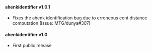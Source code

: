#### ahenkidentifier v1.0.1
 - Fixes the ahenk identification bug due to erroneous cent distance computation (Issue: MTG/dunya#307)


#### ahenkidentifier v1.0
 - First public release
